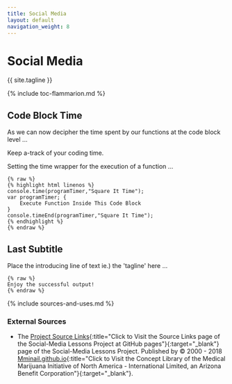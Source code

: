 ```yaml
---
title: Social Media
layout: default
navigation_weight: 8
---
```

# Social Media

{{ site.tagline }}

{% include toc-flammarion.md %}

## Code Block Time

As we can now decipher the time spent by our functions at the code block level ...

Keep a-track of your coding time.

Setting the time wrapper for the execution of a function ...

```liquid
{% raw %}
{% highlight html linenos %}
console.time(programTimer,"Square It Time"); 
var programTimer; {
    Execute Function Inside This Code Block
}
console.timeEnd(programTimer,"Square It Time");
{% endhighlight %}
{% endraw %}
```

## Last Subtitle

Place the introducing line of text ie.) the 'tagline' here ...

```liquid
{% raw %}
Enjoy the successful output!
{% endraw %}
```

{% include sources-and-uses.md %}

### External Sources

- The [Project Source Links](https://mminail.github.io/Social-Media/Source-Social-Media-Links.htm){:title="Click to Visit the Source Links page of the Social-Media Lessons Project at GitHub pages"}{:target="_blank"} page of the Social-Media Lessons Project. Published by © 2000 - 2018 [Mminail.github.io](https://mminail.github.io/){:title="Click to Visit the Concept Library of the Medical Marijuana Initiative of North America - International Limited, an Arizona Benefit Corporation"}{:target="_blank"}.
